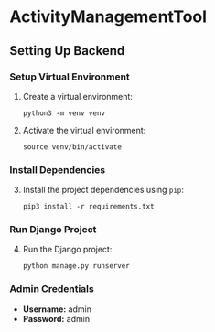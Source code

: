 # ActivityManagementTool

## Setting Up Backend

### **Setup Virtual Environment**

1. Create a virtual environment:
   ```
   python3 -m venv venv
   ```

2. Activate the virtual environment:
   ```
   source venv/bin/activate
   ```

### **Install Dependencies**

3. Install the project dependencies using `pip`:
   ```
   pip3 install -r requirements.txt
   ```

### **Run Django Project**

4. Run the Django project:
   ```
   python manage.py runserver
   ```

### Admin Credentials

- **Username:** admin
- **Password:** admin
